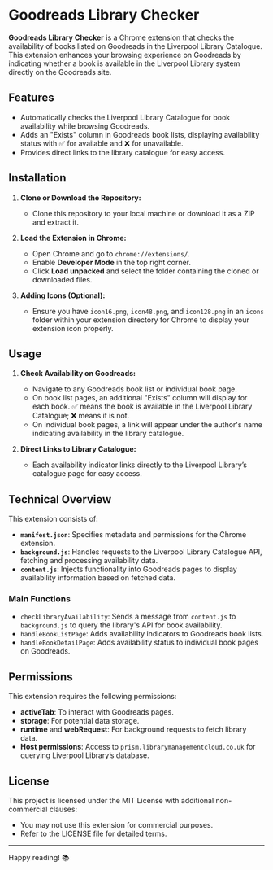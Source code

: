 # Goodreads Library Checker

**Goodreads Library Checker** is a Chrome extension that checks the availability of books listed on Goodreads in the Liverpool Library Catalogue. This extension enhances your browsing experience on Goodreads by indicating whether a book is available in the Liverpool Library system directly on the Goodreads site.

## Features

- Automatically checks the Liverpool Library Catalogue for book availability while browsing Goodreads.
- Adds an "Exists" column in Goodreads book lists, displaying availability status with ✅ for available and ❌ for unavailable.
- Provides direct links to the library catalogue for easy access.

## Installation

1. **Clone or Download the Repository:**
   - Clone this repository to your local machine or download it as a ZIP and extract it.

2. **Load the Extension in Chrome:**
   - Open Chrome and go to `chrome://extensions/`.
   - Enable **Developer Mode** in the top right corner.
   - Click **Load unpacked** and select the folder containing the cloned or downloaded files.

3. **Adding Icons (Optional):**
   - Ensure you have `icon16.png`, `icon48.png`, and `icon128.png` in an `icons` folder within your extension directory for Chrome to display your extension icon properly.

## Usage

1. **Check Availability on Goodreads:**
   - Navigate to any Goodreads book list or individual book page.
   - On book list pages, an additional "Exists" column will display for each book. ✅ means the book is available in the Liverpool Library Catalogue; ❌ means it is not.
   - On individual book pages, a link will appear under the author's name indicating availability in the library catalogue.

2. **Direct Links to Library Catalogue:**
   - Each availability indicator links directly to the Liverpool Library’s catalogue page for easy access.

## Technical Overview

This extension consists of:
- **`manifest.json`**: Specifies metadata and permissions for the Chrome extension.
- **`background.js`**: Handles requests to the Liverpool Library Catalogue API, fetching and processing availability data.
- **`content.js`**: Injects functionality into Goodreads pages to display availability information based on fetched data.

### Main Functions

- `checkLibraryAvailability`: Sends a message from `content.js` to `background.js` to query the library's API for book availability.
- `handleBookListPage`: Adds availability indicators to Goodreads book lists.
- `handleBookDetailPage`: Adds availability status to individual book pages on Goodreads.

## Permissions

This extension requires the following permissions:
- **activeTab**: To interact with Goodreads pages.
- **storage**: For potential data storage.
- **runtime** and **webRequest**: For background requests to fetch library data.
- **Host permissions**: Access to `prism.librarymanagementcloud.co.uk` for querying Liverpool Library’s database.

## License

This project is licensed under the MIT License with additional non-commercial clauses:
   - You may not use this extension for commercial purposes.
   - Refer to the LICENSE file for detailed terms.

---

Happy reading! 📚
